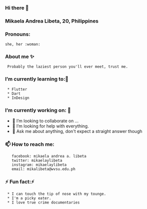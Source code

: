 ### Hi there 👋
### Mikaela Andrea Libeta, 20, Philippines
### Pronouns: 
    she, her :woman:
<!--
**MikaelaAndrea/MikaelaAndrea** is a ✨ _special_ ✨ repository because its `README.md` (this file) appears on your GitHub profile.-->

### About me ✨ 
     Probably the laziest person you'll ever meet, trust me. 
### I’m currently learning to:🌱
     * Flutter
     * Dart
     * InDesign 

### I’m currently working on: 🔭
    

- 👯 I’m looking to collaborate on ...
- 🤔 I’m looking for help with everything.
- 💬 Ask me about anything, don't expect a straight answer though 
### 📫 How to reach me: 
       facebook: mikaela andrea a. libeta
       twitter: mikaelaylibeta 
       instagram: mikaelaylibeta
       email: mikalibeta@wvsu.edu.ph

### ⚡ Fun fact:⚡
     * I can touch the tip of nose with my tounge. 
     * I'm a picky eater. 
     * I love true crime documentaries 







